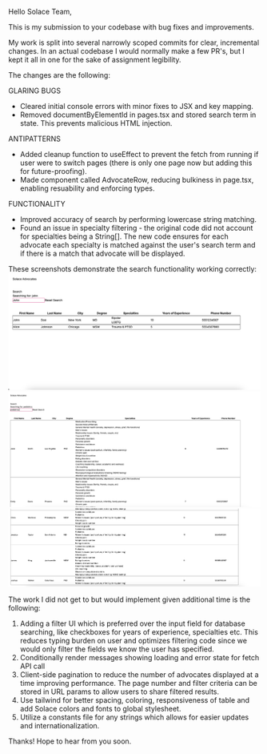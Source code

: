 Hello Solace Team,

This is my submission to your codebase with bug fixes and improvements.

My work is split into several narrowly scoped commits for clear, incremental changes. In an actual codebase I would normally make a few PR's, but I kept it all in one for the sake of assignment legibility.

The changes are the following:

GLARING BUGS

- Cleared initial console errors with minor fixes to JSX and key mapping.
- Removed documentByElementId in pages.tsx and stored search term in state. This prevents malicious HTML injection.

ANTIPATTERNS

- Added cleanup function to useEffect to prevent the fetch from running if user were to switch pages (there is only one page now but adding this for future-proofing).
- Made component called AdvocateRow, reducing bulkiness in page.tsx, enabling resuability and enforcing types.

FUNCTIONALITY

- Improved accuracy of search by performing lowercase string matching.
- Found an issue in specialty filtering - the original code did not account for specialties being a String[]. The new code ensures for each advocate each specialty is matched against the user's search term and if there is a match that advocate will be displayed.

These screenshots demonstrate the search functionality working correctly:
![ALT TEXT](demo-name-search.png)
![ALT TEXT](demo-specialty-search-1.png)
![ALT TEXT](demo-specialty-search-2.png)

The work I did not get to but would implement given additional time is the following:

1) Adding a filter UI which is preferred over the input field for database searching, like checkboxes for years of experience, specialties etc. This reduces typing burden on user and optimizes filtering code since we would only filter the fields we know the user has specified.
2) Conditionally render messages showing loading and error state for fetch API call
3) Client-side pagination to reduce the number of advocates displayed at a time improving performance. The page number and filter criteria can be stored in URL params to allow users to share filtered results.
4) Use tailwind for better spacing, coloring, responsiveness of table and add Solace colors and fonts to global stylesheet.
5) Utilize a constants file for any strings which allows for easier updates and internationalization.

Thanks! Hope to hear from you soon.
